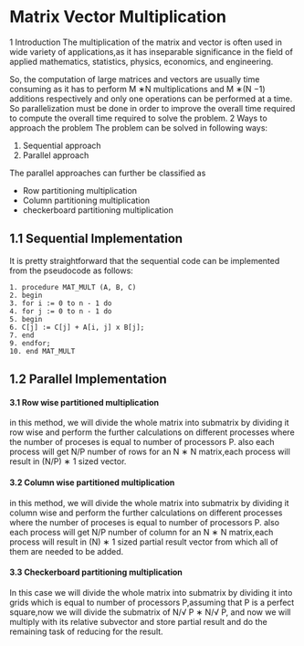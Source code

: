# Matrix Vector Multiplication
1 Introduction
The multiplication of the matrix and vector is often used in wide variety of applications,as it
has inseparable significance in the field of applied mathematics, statistics, physics, economics,
and engineering.

So, the computation of large matrices and vectors are usually time consuming as it has to
perform M ∗N multiplications and M ∗(N −1) additions respectively and only one operations
can be performed at a time.
So parallelization must be done in order to improve the overall time required to compute the
overall time required to solve the problem.
2 Ways to approach the problem
The problem can be solved in following ways:
1. Sequential approach
2. Parallel approach

The parallel approaches can further be classified as

  * Row partitioning multiplication
  * Column partitioning multiplication
  * checkerboard partitioning multiplication
  
## 1.1  Sequential Implementation

It is pretty straightforward that the sequential code can be implemented from the pseudocode
as follows:
```
1. procedure MAT_MULT (A, B, C)
2. begin
3. for i := 0 to n - 1 do
4. for j := 0 to n - 1 do
5. begin
6. C[j] := C[j] + A[i, j] x B[j];
7. end
9. endfor;
10. end MAT_MULT
```
## 1.2 Parallel Implementation
#### 3.1 Row wise partitioned multiplication
in this method, we will divide the whole matrix into submatrix by dividing it row wise and
perform the further calculations on different processes where the number of proceses is equal
to number of processors P. also each process will get N/P number of rows for an N ∗ N
matrix,each process will result in (N/P) ∗ 1 sized vector.

#### 3.2 Column wise partitioned multiplication
in this method, we will divide the whole matrix into submatrix by dividing it column wise
and perform the further calculations on different processes where the number of proceses is
equal to number of processors P. also each process will get N/P number of column for an
N ∗ N matrix,each process will result in (N) ∗ 1 sized partial result vector from which all of
them are needed to be added.

#### 3.3 Checkerboard partitioning multiplication
In this case we will divide the whole matrix into submatrix by dividing it into grids which is
equal to number of processors P,assuming that P is a perfect square,now we will divide the
submatrix of N/√
P ∗ N/√
P, and now we will multiply with its relative subvector and store
partial result and do the remaining task of reducing for the result.
